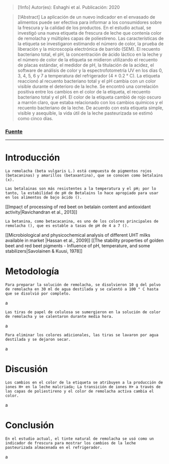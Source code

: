 >[!Info]
>Autor(es): Eshaghi et al.
>Publicación: 2020

> [!Abstract] 
> La aplicación de un nuevo indicador en el envasado de alimentos puede ser efectiva para informar a los consumidores sobre la frescura y la calidad de los productos. En el estudio actual, se investigó una nueva etiqueta de frescura de leche que contenía color de remolacha y múltiples capas de poliestireno. Las características de la etiqueta se investigaron estimando el número de color, la prueba de liberación y la microscopía electrónica de barrido (SEM). El recuento bacteriano total, el pH, la concentración de ácido láctico en la leche y el número de color de la etiqueta se midieron utilizando el recuento de placas estándar, el medidor de pH, la titulación de la acidez, el software de análisis de color y la espectrofotometría UV en los días 0, 3, 4, 5, 6 y 7 a temperatura del refrigerador (4 ± 0.2 ° C). La etiqueta reaccionó al recuento bacteriano total y el pH cambia con un color visible durante el deterioro de la leche. Se encontró una correlación positiva entre los cambios en el color de la etiqueta, el recuento bacteriano total y el pH. El color de la etiqueta cambió de rojo oscuro a marrón claro, que estaba relacionado con los cambios químicos y el recuento bacteriano de la leche. De acuerdo con esta etiqueta simple, visible y asequible, la vida útil de la leche pasteurizada se estimó como cinco días.
### [Fuente](https://publish.kne-publishing.com/index.php/JEHSD/article/view/4277/3783)
---
# Introducción

	La remolacha (beta vulgaris L.) está compuesta de pigmentos rojos (betacaninas) y amarillos (betaxantina), que se conocen como betalains (x).

	Las betalainas son más resistentes a la temperatura y el pH; por lo tanto, la estabilidad de pH de Betalains lo hace apropiado para usar en los alimentos de bajo ácido ().

[[Impact of processing of red beet on betalain content and antioxidant activity|Ravichandran et al., 2013]]

	La betanina, como betacacanina, es uno de los colores principales de remolacha (), que es estable a tasas de pH de 4 a 7 ().

[[Microbiological and physicochemical analysis of different UHT milks available in market |Hassan et al., 2009]]
[[The stability properties of golden beet and red beet pigments - Influence of pH, temperature, and some stabilizers|Savolainen & Kuusi, 1978]]
# Metodología

	Para preparar la solución de remolacha, se disolvieron 10 g del polvo de remolacha en 30 ml de agua destilada y se calentó a 100 ° C hasta que se disolvió por completo.

a

	Las tiras de papel de celulosa se sumergieron en la solución de color de remolacha y se calentaron durante media hora.

a

	Para eliminar los colores adicionales, las tiras se lavaron por agua destilada y se dejaron secar.

a
# Discusión

	Los cambios en el color de la etiqueta se atribuyen a la producción de iones H+ en la leche malcriada; La transición de iones H+ a través de las capas de poliestireno y el color de remolacha activa cambia el color.

a
# Conclusión

	En el estudio actual, el tinte natural de remolacha se usó como un indicador de frescura para mostrar los cambios de la leche pasteurizada almacenada en el refrigerador.

a